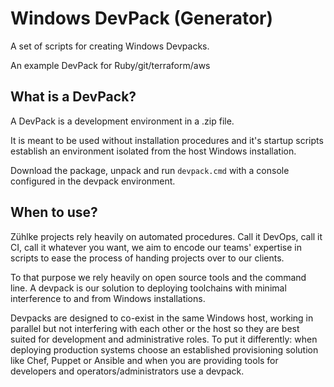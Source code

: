 # Windows DevPack (Generator)

A set of scripts for creating Windows Devpacks.

An example DevPack for Ruby/git/terraform/aws

## What is a DevPack?

A DevPack is a development environment in a .zip file.

It is meant to be used without installation procedures and it's startup scripts establish an environment isolated from the host Windows installation.

Download the package, unpack and run ```devpack.cmd``` with a console configured in the devpack environment.

## When to use?

Zühlke projects rely heavily on automated procedures. Call it DevOps, call it CI, call it whatever you want, we aim to encode our teams' expertise in scripts to ease the process of handing projects over to our clients.

To that purpose we rely heavily on open source tools and the command line.
A devpack is our solution to deploying toolchains with minimal interference to and from Windows installations.

Devpacks are designed to co-exist in the same Windows host, working in parallel but not interfering with each other or the host so they are best suited for development and administrative roles. To put it differently: when deploying production systems choose an established provisioning solution like Chef, Puppet or Ansible and when you are providing tools for developers and operators/administrators use a devpack.